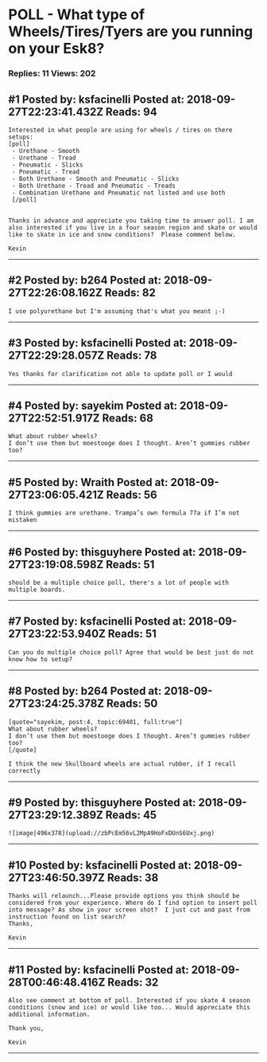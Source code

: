 # POLL - What type of Wheels/Tires/Tyers are you running on your Esk8?

### Replies: 11 Views: 202

## \#1 Posted by: ksfacinelli Posted at: 2018-09-27T22:23:41.432Z Reads: 94

```
Interested in what people are using for wheels / tires on there setups:
[poll]
 - Urethane - Smooth
 - Urethane - Tread
 - Pneumatic - Slicks
 - Pneumatic - Tread
 - Both Urethane - Smooth and Pneumatic - Slicks
 - Both Urethane - Tread and Pneumatic - Treads
 - Combination Urethane and Pneumatic not listed and use both
 [/poll]


Thanks in advance and appreciate you taking time to answer poll. I am also interested if you live in a four season region and skate or would like to skate in ice and snow conditions?  Please comment below.

Kevin
```

---
## \#2 Posted by: b264 Posted at: 2018-09-27T22:26:08.162Z Reads: 82

```
I use polyurethane but I'm assuming that's what you meant ;-)
```

---
## \#3 Posted by: ksfacinelli Posted at: 2018-09-27T22:29:28.057Z Reads: 78

```
Yes thanks for clarification not able to update poll or I would
```

---
## \#4 Posted by: sayekim Posted at: 2018-09-27T22:52:51.917Z Reads: 68

```
What about rubber wheels? 
I don’t use them but moestooge does I thought. Aren’t gummies rubber too?
```

---
## \#5 Posted by: Wraith Posted at: 2018-09-27T23:06:05.421Z Reads: 56

```
I think gummies are urethane. Trampa’s own formula 77a if I’m not mistaken
```

---
## \#6 Posted by: thisguyhere Posted at: 2018-09-27T23:19:08.598Z Reads: 51

```
should be a multiple choice poll, there's a lot of people with multiple boards.
```

---
## \#7 Posted by: ksfacinelli Posted at: 2018-09-27T23:22:53.940Z Reads: 51

```
Can you do multiple choice poll? Agree that would be best just do not know how to setup?
```

---
## \#8 Posted by: b264 Posted at: 2018-09-27T23:24:25.378Z Reads: 50

```
[quote="sayekim, post:4, topic:69401, full:true"]
What about rubber wheels?
I don’t use them but moestooge does I thought. Aren’t gummies rubber too?
[/quote]

I think the new Skullboard wheels are actual rubber, if I recall correctly
```

---
## \#9 Posted by: thisguyhere Posted at: 2018-09-27T23:29:12.389Z Reads: 45

```
![image|496x378](upload://zbPcEm56vL2MpA9HoFxDUnS6Uxj.png)
```

---
## \#10 Posted by: ksfacinelli Posted at: 2018-09-27T23:46:50.397Z Reads: 38

```
Thanks will relaunch...Please provide options you think should be considered from your experience. Where do I find option to insert poll into message? As show in your screen shot?  I just cut and past from instruction found on list search?
Thanks,

Kevin
```

---
## \#11 Posted by: ksfacinelli Posted at: 2018-09-28T00:46:48.416Z Reads: 32

```
Also see comment at bottom of poll. Interested if you skate 4 season conditions (snow and ice) or would like too... Would appreciate this additional information.

Thank you,

Kevin
```

---
